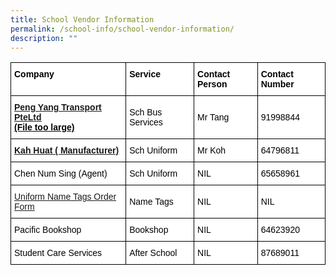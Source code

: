 ```yaml
---
title: School Vendor Information
permalink: /school-info/school-vendor-information/
description: ""
---
```

<style type="text/css">
.tg  {border-collapse:collapse;border-spacing:0;}
.tg td{border-color:black;border-style:solid;border-width:1px;font-family:Arial, sans-serif;font-size:14px;
  overflow:hidden;padding:10px 5px;word-break:normal;}
.tg th{border-color:black;border-style:solid;border-width:1px;font-family:Arial, sans-serif;font-size:14px;
  font-weight:normal;overflow:hidden;padding:10px 5px;word-break:normal;}
.tg .tg-22y8{background-color:#ffffff;color:#000000;text-align:left;vertical-align:middle}
.tg .tg-a6s9{background-color:#ffffff;color:#000000;font-weight:bold;text-align:left;text-decoration:underline;vertical-align:top}
.tg .tg-ij4v{background-color:#ffffff;color:#000000;font-weight:bold;text-align:left;vertical-align:top}
</style>
<table class="tg">
<thead>
  <tr>
    <th class="tg-ij4v">Company</th>
    <th class="tg-ij4v">Service</th>
    <th class="tg-ij4v">Contact Person</th>
    <th class="tg-ij4v">Contact Number</th>
  </tr>
</thead>
<tbody>
  <tr>
    <td class="tg-a6s9"><a href="https://bukittimahpri-moe-edu-sg-admin.cwp.sg/qql/slot/u750/Information%20&amp;%20Download/Vendors%20Information/Bus%20Company%20-%20Peng%20Yang.pdf" target="_blank" rel="noopener noreferrer">Peng Yang Transport PteLtd</a> <br> (File too large)</td>
    <td class="tg-22y8">Sch Bus Services</td>
    <td class="tg-22y8">Mr Tang</td>
    <td class="tg-22y8">91998844</td>
  </tr>
  <tr>
    <td class="tg-a6s9"><a href="/files/Uniform%20Vendor%20-%20Kah%20Huat.pdf" target="_blank" rel="noopener noreferrer">Kah Huat ( Manufacturer)</a></td>
    <td class="tg-22y8">Sch Uniform</td>
    <td class="tg-22y8">Mr Koh</td>
    <td class="tg-22y8">64796811</td>
  </tr>
  <tr>
    <td class="tg-22y8">Chen Num Sing (Agent)</td>
    <td class="tg-22y8">Sch Uniform</td>
    <td class="tg-22y8">NIL</td>
    <td class="tg-22y8">65658961</td>
  </tr>
  <tr>
    <td class="tg-ij4v"><a href="/files/2021%20Name%20Tag%20BTPS.pdf" target="_blank" rel="noopener noreferrer"><span style="font-weight:500;text-decoration:none">Uniform Name Tags Order Form </span></a></td>
    <td class="tg-22y8">Name Tags </td>
    <td class="tg-22y8">NIL </td>
    <td class="tg-22y8">NIL </td>
  </tr>
  <tr>
    <td class="tg-22y8">Pacific Bookshop</td>
    <td class="tg-22y8">Bookshop</td>
    <td class="tg-22y8">NIL</td>
    <td class="tg-22y8">64623920</td>
  </tr>
  <tr>
    <td class="tg-22y8">Student Care Services </td>
    <td class="tg-22y8">After School </td>
    <td class="tg-22y8"> NIL</td>
    <td class="tg-22y8">87689011 </td>
  </tr>
</tbody>
</table>

<br>

